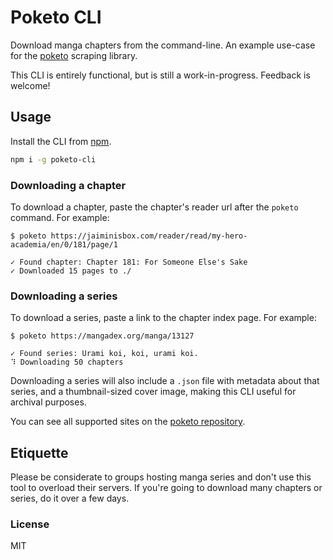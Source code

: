 # Poketo CLI

Download manga chapters from the command-line. An example use-case for the [poketo](https://github.com/poketo/poketo) scraping library.

This CLI is entirely functional, but is still a work-in-progress. Feedback is welcome!

## Usage

Install the CLI from [npm](https://npmjs.org/package/poketo-cli).

```bash
npm i -g poketo-cli
```

### Downloading a chapter

To download a chapter, paste the chapter's reader url after the `poketo` command. For example:

```
$ poketo https://jaiminisbox.com/reader/read/my-hero-academia/en/0/181/page/1

✓ Found chapter: Chapter 181: For Someone Else's Sake
✓ Downloaded 15 pages to ./
```

### Downloading a series

To download a series, paste a link to the chapter index page. For example:

```
$ poketo https://mangadex.org/manga/13127

✓ Found series: Urami koi, koi, urami koi.
⠹ Downloading 50 chapters
```

Downloading a series will also include a `.json` file with metadata about that series, and a thumbnail-sized cover image, making this CLI useful for archival purposes.

You can see all supported sites on the [poketo repository](https://github.com/poketo/poketo#supported-sites).

## Etiquette

Please be considerate to groups hosting manga series and don't use this tool to overload their servers. If you're going to download many chapters or series, do it over a few days.

### License

MIT

